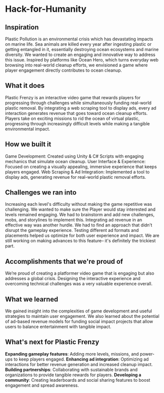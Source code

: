 # Hack-for-Humanity

## Inspiration
Plastic Pollution is an environmental crisis which has devastating impacts on marine life. Sea animals are killed every year after ingesting plastic or getting entangled in it, essentially destroying ocean ecosystems and marine diversity. We wanted to create an engaging and innovative way to address this issue. Inspired by platforms like Ocean Hero, which turns everyday web browsing into real-world cleanup efforts, we envisioned a game where player engagement directly contributes to ocean cleanup.

## What it does
Plastic Frenzy is an interactive video game that rewards players for progressing through challenges while simultaneously funding real-world plastic removal. By integrating a web scraping tool to display ads, every ad interaction generates revenue that goes toward ocean cleanup efforts. Players take on exciting missions to rid the ocean of virtual plastic, progressing through increasingly difficult levels while making a tangible environmental impact.

## How we built it
Game Development: Created using Unity & C# Scripts with engaging mechanics that simulate ocean cleanup. User Interface & Experience: Focused on creating a visually appealing, immersive experience that keeps players engaged. Web Scraping & Ad Integration: Implemented a tool to display ads, generating revenue for real-world plastic removal efforts.

## Challenges we ran into
Increasing each level's difficulty without making the game repetitive was challenging. We wanted to make sure the Player would stay interested and levels remained engaging. We had to brainstorm and add new challenges, mobs, and storylines to implement this. Integrating ad revenue in an effective way was another hurdle. We had to find an approach that didn’t disrupt the gameplay experience. Testing different ad formats and placements helped us optimize for both user experience and impact. We are still working on making advances to this feature– it's definitely the trickiest part.

## Accomplishments that we're proud of
We’re proud of creating a platformer video game that is engaging but also addresses a global crisis. Designing the interactive experience and overcoming technical challenges was a very valuable experience overall.

## What we learned
We gained insight into the complexities of game development and useful strategies to maintain user engagement. We also learned about the potential of ad-based revenue models for funding social impact projects that allow users to balance entertainment with tangible impact.

## What's next for Plastic Frenzy
**Expanding gameplay features**: Adding more levels, missions, and power-ups to keep players engaged. 
**Enhancing ad integration**: Optimizing ad interactions for better revenue generation and increased cleanup impact. 
**Building partnerships**: Collaborating with sustainable brands and organizations to provide tangible rewards for players. 
**Developing a community**: Creating leaderboards and social sharing features to boost engagement and spread awareness.
